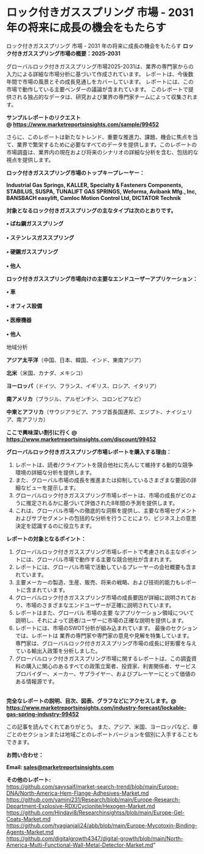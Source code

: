 # ロック付きガススプリング 市場 - 2031 年の将来に成長の機会をもたらす
ロック付きガススプリング 市場 - 2031 年の将来に成長の機会をもたらす
<strong><b>ロック付きガススプリング市場の概要：2025-2031</b></strong>

グローバルロック付きガススプリング市場2025-2031は、業界の専門家からの入力による詳細な市場分析に基づいて作成されています。 レポートは、今後数年間で市場の風景とその成長見通しをカバーしています。 レポートには、この市場で動作している主要ベンダーの議論が含まれています。 このレポートで提供される独占的なデータは、研究および業界の専門家チームによって収集されます。

<strong>サンプルレポートのリクエスト @ <a href=https://www.marketreportsinsights.com/sample/99452>https://www.marketreportsinsights.com/sample/99452</a></strong>

さらに、このレポートは新たなトレンド、重要な推進力、課題、機会に焦点を当て、業界で繁栄するために必要なすべてのデータを提供します。このレポートの市場調査は、業界内の現在および将来のシナリオの詳細な分析を含む、包括的な視点を提供します。

<strong>ロック付きガススプリング市場のトップキープレーヤー：</strong>

<strong>Industrial Gas Springs, KALLER, Specialty & Fasteners Components, STABILUS, SUSPA, TUNALIFT GAS SPRINGS, Weforma, Avibank Mfg., Inc, BANSBACH easylift, Camloc Motion Control Ltd, DICTATOR Technik</strong>

<strong><b>対象となるロック付きガススプリングの主なタイプは次のとおりです。</b></strong>

<strong>• ばね鋼ガススプリング<br><br>• ステンレスガススプリング<br><br>• 硬鋼ガススプリング<br><br>• 他人</strong>

<strong><b>ロック付きガススプリング市場向けの主要なエンドユーザーアプリケーション：</b></strong>

<strong>• 車<br><br>• オフィス設備<br><br>• 医療機器<br><br>• 他人</strong>

 地域分析

<strong><b>アジア太平洋</b></strong>（中国、日本、韓国、インド、東南アジア）

<strong><b>北米</b></strong>（米国、カナダ、メキシコ）

<strong><b>ヨーロッパ</b></strong>（ドイツ、フランス、イギリス、ロシア、イタリア）

<strong><b>南アメリカ</b></strong>（ブラジル、アルゼンチン、コロンビアなど）

<strong><b>中東とアフリカ</b></strong>（サウジアラビア、アラブ首長国連邦、エジプト、ナイジェリア、南アフリカ）

<strong>ここで興味深い割引に行く @ <a href=https://www.marketreportsinsights.com/discount/99452>https://www.marketreportsinsights.com/discount/99452</a></strong>

<strong><b>グローバルロック付きガススプリング市場レポートを購入する理由：</b></strong>
<ol>
  <li>レポートは、読者/クライアントを競合他社に先んじて維持する動的な競争環境の詳細な分析を提供します。</li>
  <li>また、グローバル市場の成長を推進または抑制しているさまざまな要因の詳細なビューを提示します。</li>
  <li>グローバルロック付きガススプリング市場レポートは、市場の成長がどのように推定されるかに基づいて評価された8年間の予測を提供します。</li>
  <li>これは、グローバル市場への徹底的な洞察を提供し、主要な市場セグメントおよびサブセグメントの包括的な分析を行うことにより、ビジネス上の意思決定を認識するのに役立ちます。</li>
</ol>
<strong><b>レポートの対象となるポイント：</b></strong>
<ol>
  <li>グローバルロック付きガススプリング市場レポートで考慮される主なポイントには、グローバル市場で動作する主要な競合他社が含まれます。</li>
  <li>レポートには、グローバル市場で活動しているプレーヤーの会社概要も含まれています。</li>
  <li>主要メーカーの製造、生産、販売、将来の戦略、および技術的能力もレポートに含まれています。</li>
  <li>グローバルロック付きガススプリング市場の成長要因が詳細に説明されており、市場のさまざまなエンドユーザーが正確に説明されています。</li>
  <li>レポートはまた、グローバル 市場の主要 なアプリケーション領域について説明し、それによって読者/ユーザーに市場の正確な説明を提供します。</li>
  <li>レポートには、市場のSWOT分析が組み込まれています。 最後のセクションでは、レポートは 業界の専門家や専門家の意見や見解を特集しています。 専門家は、グローバルロック付きガススプリング市場の成長に好影響を与えている輸出入政策を分析しました。</li>
  <li>グローバルロック付きガススプリング市場に関するレポートは、この調査資料の購入に関心のあるすべての政策立案者、投資家、利害関係者、サービスプロバイダー、メーカー、サプライヤー、およびプレーヤーにとって価値のある情報源です。</li>
</ol><br>
<strong>完全なレポートの説明、目次、図表、グラフなどにアクセスします。@ <a href=https://www.marketreportsinsights.com/industry-forecast/lockable-gas-spring-industry-99452>https://www.marketreportsinsights.com/industry-forecast/lockable-gas-spring-industry-99452</a></strong>

この記事を読んでくれてありがとう。 また、アジア、米国、ヨーロッパなど、章ごとのセクションまたは地域ごとのレポートバージョンを個別に入手することもできます。

<strong><b>お問い合わせ：</b></strong>

<strong>Email: </strong><a href=mailto:sales@marketreportsinsights.com><strong>sales@marketreportsinsights.com</strong></a>

<strong>その他のレポート:</strong>
<br>
<a href=https://github.com/sayysaif/market-search-trend/blob/main/Europe-DNA/North-America-Hem-Flange-Adhesives-Market.md>https://github.com/sayysaif/market-search-trend/blob/main/Europe-DNA/North-America-Hem-Flange-Adhesives-Market.md</a>
<br>
<a href=https://github.com/yamini231/Research/blob/main/Europe-Research-Department-Explosive-RDX/Cyclonite/Hexogen-Market.md>https://github.com/yamini231/Research/blob/main/Europe-Research-Department-Explosive-RDX/Cyclonite/Hexogen-Market.md</a>
<br>
<a href=https://github.com/Hindavi8/Researchinsightss/blob/main/Europe-Gel-Coats-Market.md>https://github.com/Hindavi8/Researchinsightss/blob/main/Europe-Gel-Coats-Market.md</a>
<br>
<a href=https://github.com/tyagianjali24/abb/blob/main/Europe-Mycotoxin-Binding-Agents-Market.md>https://github.com/tyagianjali24/abb/blob/main/Europe-Mycotoxin-Binding-Agents-Market.md</a>
<br>
<a href=https://github.com/digitalgrowth4347/digital-growth/blob/main/North-America-Multi-Functional-Wall-Metal-Detector-Market.md>https://github.com/digitalgrowth4347/digital-growth/blob/main/North-America-Multi-Functional-Wall-Metal-Detector-Market.md</a>"
